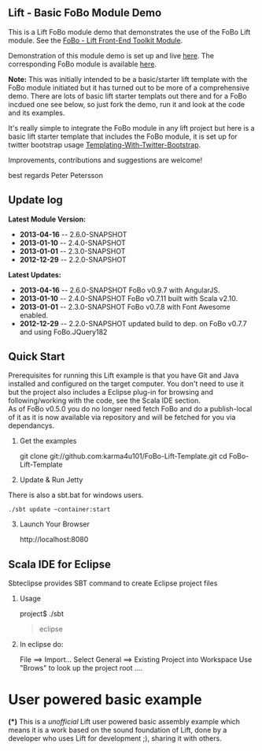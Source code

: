 Lift - Basic FoBo Module Demo
-----------------------------

This is a Lift FoBo module demo that demonstrates the use of the FoBo Lift module. 
See the [FoBo - Lift Front-End Toolkit Module](https://github.com/karma4u101/FoBo).

Demonstration of this module demo is set up and live [here](http://www.media4u101.se/fobo-lift-template-demo/). 
The corresponding FoBo module is available [here](https://github.com/karma4u101/FoBo). 

**Note:** This was initially intended to be a basic/starter lift template with the FoBo module initiated 
but it has turned out to be more of a comprehensive demo. There are lots of basic lift starter templats out there 
and for a FoBo incdued one see below, so just fork the demo, run it and look at the code and its examples. 

It's really simple to integrate the FoBo module in any lift project but here is a basic lift starter template 
that includes the FoBo module, it is set up for twitter bootstrap usage 
[Templating-With-Twitter-Bootstrap](https://github.com/karma4u101/Templating-With-Twitter-Bootstrap).  

Improvements, contributions and suggestions are welcome!

best regards Peter Petersson 

Update log
----------

**Latest Module Version:** 
- **2013-04-16** -- 2.6.0-SNAPSHOT
- **2013-01-10** -- 2.4.0-SNAPSHOT
- **2013-01-01** -- 2.3.0-SNAPSHOT
- **2012-12-29** -- 2.2.0-SNAPSHOT

**Latest Updates:**
- **2013-04-16** -- 2.6.0-SNAPSHOT FoBo v0.9.7 with AngularJS.
- **2013-01-10** -- 2.4.0-SNAPSHOT FoBo v0.7.11 built with Scala v2.10.
- **2013-01-01** -- 2.3.0-SNAPSHOT FoBo v0.7.8 with Font Awesome enabled.
- **2012-12-29** -- 2.2.0-SNAPSHOT updated build to dep. on FoBo v0.7.7 and using FoBo.JQuery182


Quick Start
-----------
Prerequisites for running this Lift example is that you have Git and Java installed and configured on the target computer.
You don't need to use it but the project also includes a Eclipse plug-in for browsing and following/working with the code, see the Scala IDE section.   
As of FoBo v0.5.0 you do no longer need fetch FoBo and do a publish-local of it as it is now available via repository and will be fetched for you via dependancys. 

1) Get the examples

	git clone git://github.com:karma4u101/FoBo-Lift-Template.git
	cd FoBo-Lift-Template

2) Update & Run Jetty

There is also a sbt.bat for windows users.

	./sbt update ~container:start

3) Launch Your Browser
	
	http://localhost:8080

Scala IDE for Eclipse
---------------------
Sbteclipse provides SBT command to create Eclipse project files

1) Usage

	project$ ./sbt
	> eclipse 

2) In eclipse do: 

	File ==> Import...
	Select General ==> Existing Project into Workspace 
	Use "Brows" to look up the project root ....

User powered basic example 
==========================
**(*)** This is a _unofficial_ Lift user powered basic assembly example which means it is a work based on the 
sound foundation of Lift, done by a developer who uses Lift for development ;), sharing it with others. 
